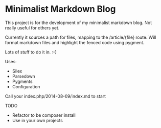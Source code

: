 Minimalist Markdown Blog
====

This project is for the development of my minimalist markdown blog. Not really useful for others yet.

Currently it sources a path for files, mapping to the /article/{file} route. Will format markdown files and highlight
the fenced code using pygment.

Lots of stuff to do it in. :-)

Uses:
- Silex
- Parsedown
- Pygments
- Configuration

Call your index.php/2014-08-09/index.md to start

TODO
- Refactor to be composer install
- Use in your own projects